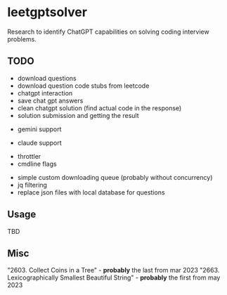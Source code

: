 # leetgptsolver

Research to identify ChatGPT capabilities on solving coding interview problems.

## TODO

+ download questions
+ download question code stubs from leetcode
+ chatgpt interaction
+ save chat gpt answers
+ clean chatgpt solution (find actual code in the response)
+ solution submission and getting the result
* gemini support
- claude support
+ throttler
+ cmdline flags
- simple custom downloading queue (probably without concurrency)
- jq filtering
- replace json files with local database for questions

## Usage

TBD

## Misc

"2603. Collect Coins in a Tree" - **probably** the last from mar 2023
"2663. Lexicographically Smallest Beautiful String" - **probably** the first from may 2023
